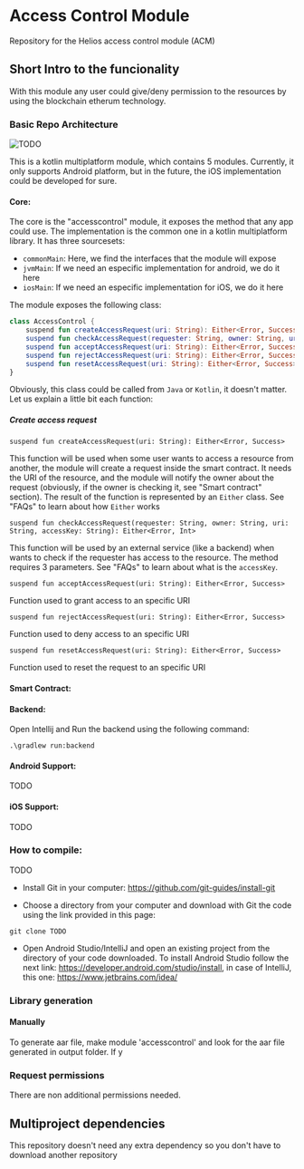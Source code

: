# Access Control Module

Repository for the Helios access control module (ACM)


## Short Intro to the funcionality

With this module any user could give/deny permission to the resources by using the blockchain etherum technology. 

### Basic Repo Architecture

<img src="TODO" alt="TODO">

This is a kotlin multiplatform module, which contains 5 modules. Currently, it only supports Android platform, but in the future, the iOS implementation could be developed for sure.


#### Core:
The core is the "accesscontrol" module, it exposes the method that any app could use. The implementation is the common one in a kotlin multiplatform library. It has three sourcesets:
- `commonMain`: Here, we find the interfaces that the module will expose
- `jvmMain`: If we need an especific implementation for android, we do it here
- `iosMain`: If we need an especific implementation for iOS, we do it here

The module exposes the following class:

```kotlin
class AccessControl {
    suspend fun createAccessRequest(uri: String): Either<Error, Success>
    suspend fun checkAccessRequest(requester: String, owner: String, uri: String, accessKey: String): Either<Error, Int>
    suspend fun acceptAccessRequest(uri: String): Either<Error, Success>
    suspend fun rejectAccessRequest(uri: String): Either<Error, Success>
    suspend fun resetAccessRequest(uri: String): Either<Error, Success>
}

```

Obviously, this class could be called from `Java` or `Kotlin`, it doesn't matter. Let us explain a little bit each function:

##### Create access request
`suspend fun createAccessRequest(uri: String): Either<Error, Success>`

This function will be used when some user wants to access a resource from another, the module will create a request inside the smart contract. It needs the URI of the resource, and the module will notify the owner about the request (obviously, if the owner is checking it, see "Smart contract" section). The result of the function is represented by an `Either` class. See "FAQs" to learn about how `Either` works

`suspend fun checkAccessRequest(requester: String, owner: String, uri: String, accessKey: String): Either<Error, Int>`

This function will be used by an external service (like a backend) when wants to check if the requester has access to the resource. The method requires 3 parameters. See "FAQs" to learn about what is the `accessKey`.

`suspend fun acceptAccessRequest(uri: String): Either<Error, Success>`

Function used to grant access to an specific URI

`suspend fun rejectAccessRequest(uri: String): Either<Error, Success>`

Function used to deny access to an specific URI

`suspend fun resetAccessRequest(uri: String): Either<Error, Success>`

Function used to reset the request to an specific URI

#### Smart Contract:

#### Backend:
Open Intellij and Run the backend using the following command:
```
.\gradlew run:backend
```

#### Android Support:
TODO

#### iOS Support:
TODO

### How to compile:

TODO

- Install Git in your computer: https://github.com/git-guides/install-git

- Choose a directory from your computer and download with Git the code using the link provided in this page:

`git clone TODO`

- Open Android Studio/IntelliJ and open an existing project from the directory of your code downloaded. To install Android Studio follow the next link: https://developer.android.com/studio/install, in case of IntelliJ, this one: https://www.jetbrains.com/idea/

### Library generation

#### Manually
To generate aar file, make module 'accesscontrol' and look for the aar file generated in output folder.
If y

### Request permissions

There are non additional permissions needed.


## Multiproject dependencies

This repository doesn't need any extra dependency so you don't have to download another repository


